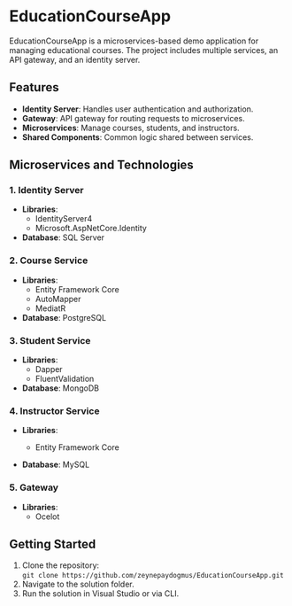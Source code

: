 # EducationCourseApp

EducationCourseApp is a microservices-based demo application for managing educational courses. The project includes multiple services, an API gateway, and an identity server.

## Features
- **Identity Server**: Handles user authentication and authorization.
- **Gateway**: API gateway for routing requests to microservices.
- **Microservices**: Manage courses, students, and instructors.
- **Shared Components**: Common logic shared between services.

## Microservices and Technologies

### 1. Identity Server
- **Libraries**:
  - IdentityServer4
  - Microsoft.AspNetCore.Identity
- **Database**: SQL Server

### 2. Course Service
- **Libraries**:
  - Entity Framework Core
  - AutoMapper
  - MediatR
- **Database**: PostgreSQL

### 3. Student Service
- **Libraries**:
  - Dapper
  - FluentValidation
- **Database**: MongoDB

### 4. Instructor Service
- **Libraries**:
  - Entity Framework Core

- **Database**: MySQL

### 5. Gateway
- **Libraries**:
  - Ocelot


## Getting Started
1. Clone the repository:  
   `git clone https://github.com/zeynepaydogmus/EducationCourseApp.git`
2. Navigate to the solution folder.
3. Run the solution in Visual Studio or via CLI.

